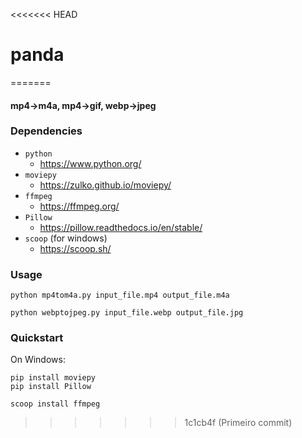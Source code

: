 <<<<<<< HEAD
# panda
=======
#### mp4->m4a, mp4->gif, webp->jpeg

### Dependencies

- `python`
  - https://www.python.org/
- `moviepy`
  - https://zulko.github.io/moviepy/
- `ffmpeg`
  - https://ffmpeg.org/
- `Pillow`
  - https://pillow.readthedocs.io/en/stable/
- `scoop` (for windows)
  - https://scoop.sh/

### Usage

```
python mp4tom4a.py input_file.mp4 output_file.m4a
```

```
python webptojpeg.py input_file.webp output_file.jpg
```

### Quickstart

On Windows:

```
pip install moviepy
pip install Pillow
```

```
scoop install ffmpeg
```

>>>>>>> 1c1cb4f (Primeiro commit)
